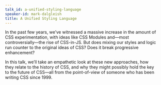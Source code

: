 ```yaml
---
talk_id: a-unified-styling-language
speaker-id: mark-dalgleish
title: A Unified Styling Language
---
```


<p>
In the past few years, we’ve witnessed a massive increase in the amount of CSS experimentation, with ideas like CSS Modules and—most controversially—the rise of CSS-in-JS. But does mixing our styles and logic run counter to the original ideas of CSS? Does it break progressive enhancement?
</p>
<p>
In this talk, we’ll take an empathetic look at these new approaches, how they relate to the history of CSS, and why they might possibly hold the key to the future of CSS—all from the point-of-view of someone who has been writing CSS since 1999.
</p>
